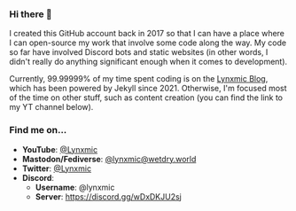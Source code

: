 ### Hi there 👋

I created this GitHub account back in 2017 so that I can have a place where I can open-source my work that involve some code along the way. My code so far have involved Discord bots and static websites (in other words, I didn't really do anything significant enough when it comes to development).

Currently, 99.99999% of my time spent coding is on the [Lynxmic Blog](https://lynxmic.github.io), which has been powered by Jekyll since 2021. Otherwise, I'm focused most of the time on other stuff, such as content creation (you can find the link to my YT channel below).

### Find me on...

* **YouTube**: [@Lynxmic](https://youtube.com/@Lynxmic)
* **Mastodon/Fediverse**: [@lynxmic@wetdry.world](https://wetdry.world/@lynxmic)
* **Twitter**: [@Lynxmic](https://twitter.com/Lynxmic)
* **Discord**:
   * **Username**: @lynxmic
   * **Server**: https://discord.gg/wDxDKJU2sj
